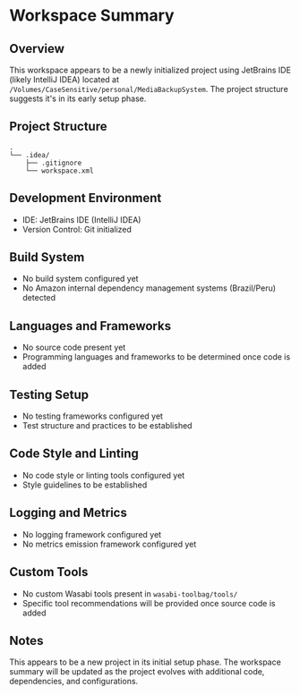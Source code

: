 # Workspace Summary

## Overview
This workspace appears to be a newly initialized project using JetBrains IDE (likely IntelliJ IDEA) located at `/Volumes/CaseSensitive/personal/MediaBackupSystem`. The project structure suggests it's in its early setup phase.

## Project Structure
```
.
└── .idea/
    ├── .gitignore
    └── workspace.xml
```

## Development Environment
- IDE: JetBrains IDE (IntelliJ IDEA)
- Version Control: Git initialized

## Build System
- No build system configured yet
- No Amazon internal dependency management systems (Brazil/Peru) detected

## Languages and Frameworks
- No source code present yet
- Programming languages and frameworks to be determined once code is added

## Testing Setup
- No testing frameworks configured yet
- Test structure and practices to be established

## Code Style and Linting
- No code style or linting tools configured yet
- Style guidelines to be established

## Logging and Metrics
- No logging framework configured yet
- No metrics emission framework configured yet

## Custom Tools
- No custom Wasabi tools present in `wasabi-toolbag/tools/`
- Specific tool recommendations will be provided once source code is added

## Notes
This appears to be a new project in its initial setup phase. The workspace summary will be updated as the project evolves with additional code, dependencies, and configurations.
